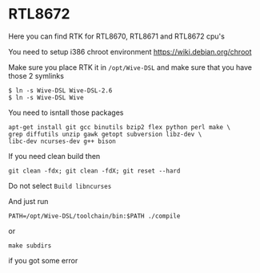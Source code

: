 # RTL8672

Here you can find RTK for RTL8670, RTL8671 and RTL8672 cpu's

You need to setup i386 chroot environment https://wiki.debian.org/chroot

Make sure you place RTK it in `/opt/Wive-DSL` and make sure that you have those 2 symlinks
```
$ ln -s Wive-DSL Wive-DSL-2.6
$ ln -s Wive-DSL Wive
```

You need to isntall those packages 
```
apt-get	install git gcc binutils bzip2 flex python perl make \
grep diffutils unzip gawk getopt subversion libz-dev \
libc-dev ncurses-dev g++ bison
```
If you need clean build then
```
git clean -fdx; git clean -fdX; git reset --hard
```
Do not select `Build libncurses`

And just run
```
PATH=/opt/Wive-DSL/toolchain/bin:$PATH ./compile
```
or
```
make subdirs
```
if you got some error
